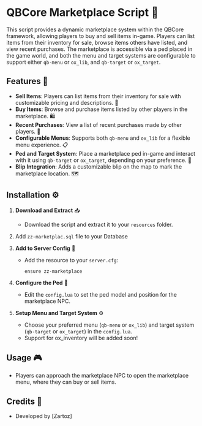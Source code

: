 # QBCore Marketplace Script 🛒

This script provides a dynamic marketplace system within the QBCore framework, allowing players to buy and sell items in-game. Players can list items from their inventory for sale, browse items others have listed, and view recent purchases. The marketplace is accessible via a ped placed in the game world, and both the menu and target systems are configurable to support either `qb-menu` or `ox_lib`, and `qb-target` or `ox_target`.

## Features 🌟

- **Sell Items**: Players can list items from their inventory for sale with customizable pricing and descriptions. 💸
- **Buy Items**: Browse and purchase items listed by other players in the marketplace. 🛍️
- **Recent Purchases**: View a list of recent purchases made by other players. 📜
- **Configurable Menus**: Supports both `qb-menu` and `ox_lib` for a flexible menu experience. 📋
- **Ped and Target System**: Place a marketplace ped in-game and interact with it using `qb-target` or `ox_target`, depending on your preference. 🎯
- **Blip Integration**: Adds a customizable blip on the map to mark the marketplace location. 🗺️

## Installation ⚙️

1. **Download and Extract** 📥
   - Download the script and extract it to your `resources` folder.

3. Add `zz-marketplac.sql` file to your Database 

4. **Add to Server Config** 📝
   - Add the resource to your `server.cfg`:
     ```plaintext
     ensure zz-marketplace
     ```

5. **Configure the Ped** 👤
   - Edit the `config.lua` to set the ped model and position for the marketplace NPC.

6. **Setup Menu and Target System** ⚙️
   - Choose your preferred menu (`qb-menu` or `ox_lib`) and target system (`qb-target` or `ox_target`) in the `config.lua`.
   - Support for ox_inventory will be added soon!

## Usage 🎮

- Players can approach the marketplace NPC to open the marketplace menu, where they can buy or sell items.

## Credits 🙌

- Developed by [Zartoz]
